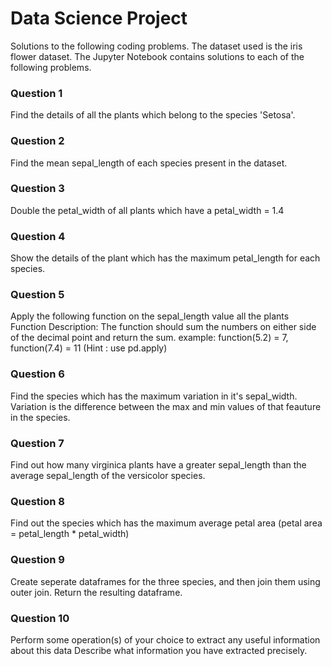 # Data Science Project
Solutions to the following coding problems. The dataset used is the iris flower dataset. The Jupyter Notebook contains solutions to each of the following problems.

### Question 1
Find the details of all the plants which belong to the species 'Setosa'. 

### Question 2
Find the mean sepal_length of each species present in the dataset.

### Question 3
Double the petal_width of all plants which have a petal_width = 1.4

### Question 4
Show the details of the plant which has the maximum petal_length for each species. 

### Question 5
Apply the following function on the sepal_length value all the plants
Function Description: The function should sum the numbers on either side of the decimal point and return the sum.
example: function(5.2) = 7, function(7.4) = 11
(Hint : use pd.apply)

### Question 6
Find the species which has the maximum variation in it's sepal_width.
Variation is the difference between the max and min values of that feauture in the species.

### Question 7
Find out how many virginica plants have a greater sepal_length than the average sepal_length of the versicolor species.

### Question 8
Find out the species which has the maximum average petal area
(petal area = petal_length * petal_width)

### Question 9
Create seperate dataframes for the three species, and then join them using outer join. Return the resulting dataframe.

### Question 10
Perform some operation(s) of your choice to extract any useful information about this data
Describe what information you have extracted precisely.
